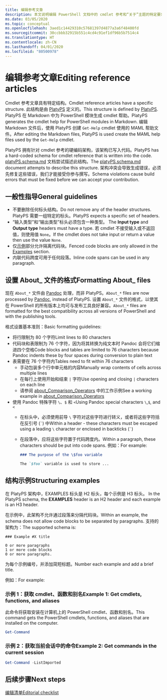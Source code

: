```yaml
---
title: 编辑参考文章
description: 本文说明编辑 PowerShell 文档中的 cmdlet 参考和“关于”主题的特定要求。
ms.date: 03/05/2020
ms.topic: conceptual
ms.openlocfilehash: 3aed1c14429310c57681397d4877a3a6f48400fd
ms.sourcegitcommit: 30ccbbb32915b551c4cd4c91ef1df96b5b7514c4
ms.translationtype: HT
ms.contentlocale: zh-CN
ms.lasthandoff: 04/01/2020
ms.locfileid: "80500978"
---
```

# <a name="editing-reference-articles"></a><span data-ttu-id="7375c-103">编辑参考文章</span><span class="sxs-lookup"><span data-stu-id="7375c-103">Editing reference articles</span></span>

<span data-ttu-id="7375c-104">Cmdlet 参考文章具有特定结构。</span><span class="sxs-lookup"><span data-stu-id="7375c-104">Cmdlet reference articles have a specific structure.</span></span> <span data-ttu-id="7375c-105">此结构是由 [PlatyPS][] 定义的。</span><span class="sxs-lookup"><span data-stu-id="7375c-105">This structure is defined by [PlatyPS][].</span></span>
<span data-ttu-id="7375c-106">PlatyPS 在 Markdown 中为 PowerShell 模块生成 cmdlet 帮助。</span><span class="sxs-lookup"><span data-stu-id="7375c-106">PlatyPS generates the cmdlet help for PowerShell modules in Markdown.</span></span> <span data-ttu-id="7375c-107">编辑 Markdown 文件后，使用 PlatyPS 创建 `Get-Help` cmdlet 使用的 MAML 帮助文件。</span><span class="sxs-lookup"><span data-stu-id="7375c-107">After editing the Markdown files, PlatyPS is used create the MAML help files used by the `Get-Help` cmdlet.</span></span>

<span data-ttu-id="7375c-108">PlatyPS 拥有针对 cmdlet 参考的硬编码架构，该架构已写入代码。</span><span class="sxs-lookup"><span data-stu-id="7375c-108">PlatyPS has a hard-coded schema for cmdlet reference that is written into the code.</span></span> <span data-ttu-id="7375c-109">[platyPS.schema.md][] 文档尝试描述此结构。</span><span class="sxs-lookup"><span data-stu-id="7375c-109">The [platyPS.schema.md][] document attempts to describe this structure.</span></span> <span data-ttu-id="7375c-110">架构冲突会导致生成错误，必须先修复这些错误，我们才能接受你参与撰写。</span><span class="sxs-lookup"><span data-stu-id="7375c-110">Schema violations cause build errors that must be fixed before we can accept your contribution.</span></span>

## <a name="general-guidelines"></a><span data-ttu-id="7375c-111">一般性指导</span><span class="sxs-lookup"><span data-stu-id="7375c-111">General guidelines</span></span>

- <span data-ttu-id="7375c-112">不要删除任何标头结构。</span><span class="sxs-lookup"><span data-stu-id="7375c-112">Do not remove any of the header structures.</span></span> <span data-ttu-id="7375c-113">PlatyPS 需要一组特定的标头。</span><span class="sxs-lookup"><span data-stu-id="7375c-113">PlatyPS expects a specific set of headers.</span></span>
- <span data-ttu-id="7375c-114">“输入类型”和“输出类型”标头必须包含一种类型。  </span><span class="sxs-lookup"><span data-stu-id="7375c-114">The **Input type** and **Output type** headers must have a type.</span></span> <span data-ttu-id="7375c-115">若 cmdlet 不接受输入或不返回值，则使用值 `None`。</span><span class="sxs-lookup"><span data-stu-id="7375c-115">If the cmdlet does not take input or return a value then use the value `None`.</span></span>
- <span data-ttu-id="7375c-116">仅[示例](#structuring-examples)部分允许隔离代码块。</span><span class="sxs-lookup"><span data-stu-id="7375c-116">Fenced code blocks are only allowed in the [Examples](#structuring-examples) section.</span></span>
- <span data-ttu-id="7375c-117">内联代码跨度可用于任何段落。</span><span class="sxs-lookup"><span data-stu-id="7375c-117">Inline code spans can be used in any paragraph.</span></span>

## <a name="formatting-about_-files"></a><span data-ttu-id="7375c-118">设置 About_ 文件的格式</span><span class="sxs-lookup"><span data-stu-id="7375c-118">Formatting About_ files</span></span>

<span data-ttu-id="7375c-119">现在 `About_*` 文件由 [Pandoc][] 处理，而非 PlatyPS。</span><span class="sxs-lookup"><span data-stu-id="7375c-119">`About_*` files are now processed by [Pandoc][], instead of PlatyPS.</span></span> <span data-ttu-id="7375c-120">设置 `About_*` 文件的格式，以使其在 PowerShell 的所有版本上均可与发布工具良好兼容。</span><span class="sxs-lookup"><span data-stu-id="7375c-120">`About_*` files are formatted for the best compatibility across all versions of PowerShell and with the publishing tools.</span></span>

<span data-ttu-id="7375c-121">格式设置基本准则：</span><span class="sxs-lookup"><span data-stu-id="7375c-121">Basic formatting guidelines:</span></span>

- <span data-ttu-id="7375c-122">将行限制为 80 个字符</span><span class="sxs-lookup"><span data-stu-id="7375c-122">Limit lines to 80 characters</span></span>
- <span data-ttu-id="7375c-123">代码块和表限制为 76 个字符，因为将其转换为纯文本时 Pandoc 会将它们缩进四个空格</span><span class="sxs-lookup"><span data-stu-id="7375c-123">Code blocks and tables are limited to 76 characters because Pandoc indents these by four spaces during conversion to plain text</span></span>
- <span data-ttu-id="7375c-124">表需要在 76 个字符内</span><span class="sxs-lookup"><span data-stu-id="7375c-124">Tables need to fit within 76 characters</span></span>
  - <span data-ttu-id="7375c-125">手动包装多个行中单元格的内容</span><span class="sxs-lookup"><span data-stu-id="7375c-125">Manually wrap contents of cells across multiple lines</span></span>
  - <span data-ttu-id="7375c-126">在每行上使用开始和结束 `|` 字符</span><span class="sxs-lookup"><span data-stu-id="7375c-126">Use opening and closing `|` characters on each line</span></span>
  - <span data-ttu-id="7375c-127">请参阅 [about_Comparison_Operators][about-example] 中的工作示例</span><span class="sxs-lookup"><span data-stu-id="7375c-127">See a working example in [about_Comparison_Operators][about-example]</span></span>
- <span data-ttu-id="7375c-128">使用 Pandoc 特殊字符 `\`、`$` 和 `<`</span><span class="sxs-lookup"><span data-stu-id="7375c-128">Using Pandoc special characters `\`,`$`, and `<`</span></span>
  - <span data-ttu-id="7375c-129">在标头中，必须使用前导 `\` 字符对这些字符进行转义，或者将这些字符括在反引号 (`` ` ``) 中</span><span class="sxs-lookup"><span data-stu-id="7375c-129">Within a header - these characters must be escaped using a leading `\` character or enclosed in backticks (`` ` ``)</span></span>
  - <span data-ttu-id="7375c-130">在段落中，应将这些字符置于代码跨度内。</span><span class="sxs-lookup"><span data-stu-id="7375c-130">Within a paragraph, these characters should be put into code spans.</span></span> <span data-ttu-id="7375c-131">例如：</span><span class="sxs-lookup"><span data-stu-id="7375c-131">For example:</span></span>

    ~~~markdown
    ### The purpose of the \$foo variable

    The `$foo` variable is used to store ...
    ~~~

## <a name="structuring-examples"></a><span data-ttu-id="7375c-132">结构示例</span><span class="sxs-lookup"><span data-stu-id="7375c-132">Structuring examples</span></span>

<span data-ttu-id="7375c-133">在 PlatyPS 架构中，EXAMPLES 标头是 H2 标头，每个示例是 H3 标头。 </span><span class="sxs-lookup"><span data-stu-id="7375c-133">In the PlatyPS schema, the **EXAMPLES** header is an H2 header and each example is an H3 header.</span></span>

<span data-ttu-id="7375c-134">在示例中，此架构不允许通过段落来分隔代码块。</span><span class="sxs-lookup"><span data-stu-id="7375c-134">Within an example, the schema does not allow code blocks to be separated by paragraphs.</span></span> <span data-ttu-id="7375c-135">支持的架构为：</span><span class="sxs-lookup"><span data-stu-id="7375c-135">The supported schema is:</span></span>

```
### Example #X title

0 or more paragraphs
1 or more code blocks
0 or more paragraphs.
```

<span data-ttu-id="7375c-136">为每个示例编号，并添加简短标题。</span><span class="sxs-lookup"><span data-stu-id="7375c-136">Number each example and add a brief title.</span></span>

<span data-ttu-id="7375c-137">例如：</span><span class="sxs-lookup"><span data-stu-id="7375c-137">For example:</span></span>

### <a name="example-1-get-cmdlets-functions-and-aliases"></a><span data-ttu-id="7375c-138">示例 1：获取 cmdlet、函数和别名</span><span class="sxs-lookup"><span data-stu-id="7375c-138">Example 1: Get cmdlets, functions, and aliases</span></span>

<span data-ttu-id="7375c-139">此命令将获取安装在计算机上的 PowerShell cmdlet、函数和别名。</span><span class="sxs-lookup"><span data-stu-id="7375c-139">This command gets the PowerShell cmdlets, functions, and aliases that are installed on the computer.</span></span>

```powershell
Get-Command
```

### <a name="example-2-get-commands-in-the-current-session"></a><span data-ttu-id="7375c-140">示例 2：获取当前会话中的命令</span><span class="sxs-lookup"><span data-stu-id="7375c-140">Example 2: Get commands in the current session</span></span>

```powershell
Get-Command -ListImported
```

## <a name="next-steps"></a><span data-ttu-id="7375c-141">后续步骤</span><span class="sxs-lookup"><span data-stu-id="7375c-141">Next steps</span></span>

[<span data-ttu-id="7375c-142">编辑清单</span><span class="sxs-lookup"><span data-stu-id="7375c-142">Editorial checklist</span></span>](editorial-checklist.md)

<!-- link references -->
[PlatyPS]: https://github.com/powershell/platyps
[platyPS.schema.md]: https://github.com/PowerShell/platyPS/blob/master/platyPS.schema.md
[issue1806]: https://github.com/MicrosoftDocs/PowerShell-Docs/issues/1806
[about-example]: /PowerShell/module/Microsoft.PowerShell.Core/About/about_Comparison_Operators
[Pandoc]: https://pandoc.org
